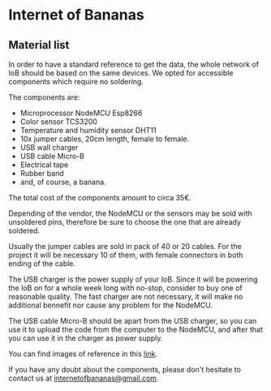 # Internet of Bananas
## Material list
In order to have a standard reference to get the data, the whole network of IoB should be based on the same devices. We opted for accessible components which require no soldering. 

The components are:
- Microprocessor NodeMCU Esp8266 
- Color sensor TCS3200 
- Temperature and humidity sensor DHT11
- 10x jumper cables, 20cm length, female to female.
- USB wall charger
- USB cable Micro-B
- Electrical tape
- Rubber band
- and, of course, a banana.

The total cost of the components amount to circa 35€.

Depending of the vendor, the NodeMCU or the sensors may be sold with unsoldered pins, therefore be sure to choose the one that are already soldered. 

Usually the jumper cables are sold in pack of 40 or 20 cables. For the project it will be necessary 10 of them, with female connectors in both ending of the cable. 

The USB charger is the power supply of your IoB. Since it will be powering the IoB on for a whole week long with no-stop, consider to buy one of reasonable quality. The fast charger are not necessary, it will make no additional bennefit nor cause any problem for the NodeMCU. 

The USB cable Micro-B should be apart from the USB charger, so you can use it to upload the code from the computer to the NodeMCU, and after that you can use it in the charger as power supply.

You can find images of reference in this [link](https://drive.google.com/drive/folders/1JukqVwc7tk5rox_YxoR-XdEBBeYo20Dp). 

If you have any doubt about the components, please don't hesitate to contact us at internetofbananas@gmail.com.
